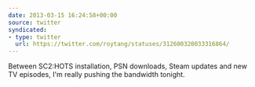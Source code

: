 ```yaml
---
date: 2013-03-15 16:24:58+00:00
source: twitter
syndicated:
- type: twitter
  url: https://twitter.com/roytang/statuses/312600320033316864/
---
```


Between SC2:HOTS installation, PSN downloads, Steam updates and new TV episodes, I'm really pushing the bandwidth tonight.